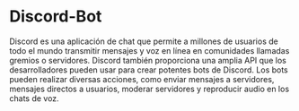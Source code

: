 # Discord-Bot
Discord es una aplicación de chat que permite a millones de usuarios de todo el mundo transmitir mensajes y voz en línea en comunidades llamadas gremios o servidores. Discord también proporciona una amplia API que los desarrolladores pueden usar para crear potentes bots de Discord. Los bots pueden realizar diversas acciones, como enviar mensajes a servidores, mensajes directos a usuarios, moderar servidores y reproducir audio en los chats de voz.
